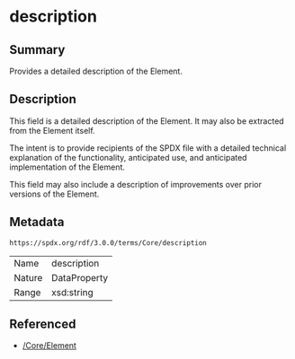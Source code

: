 <!-- Automatically generated by spec-parser v2.3.0 on 2024-07-16T15:00:52.540788+00:00 -->
<!-- SPDX-License-Identifier: Community-Spec-1.0 -->

# description

## Summary

Provides a detailed description of the Element.


## Description

This field is a detailed description of the Element. It may also be extracted
from the Element itself.

The intent is to provide recipients of the SPDX file with a detailed technical
explanation of the functionality, anticipated use, and anticipated
implementation of the Element.

This field may also include a description of improvements over prior versions
of the Element.


## Metadata

`https://spdx.org/rdf/3.0.0/terms/Core/description`


| | |
|---|---|
| Name | description |
| Nature | DataProperty |
| Range | xsd:string |




## Referenced

- [/Core/Element](../../Core/Classes/Element.md)

